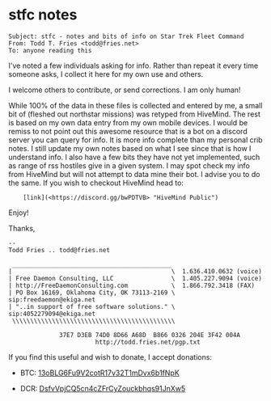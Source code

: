 # stfc notes
```
Subject: stfc - notes and bits of info on Star Trek Fleet Command
From: Todd T. Fries <todd@fries.net>
To: anyone reading this
```

I've noted a few individuals asking for info.  Rather than repeat it
every time someone asks, I collect it here for my own use and others.

I welcome others to contribute, or send corrections.  I am only human!

While 100% of the data in these files is collected and entered by me, a
small bit of (fleshed out northstar missions) was retyped from HiveMind.
The rest is based on my own data entry from my own mobile devices.  I
would be remiss to not point out this awesome resource
that is a bot on a discord server you can query for info.  It is more
info complete than my personal crib notes.  I still update my own notes
based on what I see since that is how I understand info.  I also have a
few bits they have not yet implemented, such as range of rss hostiles
give in a given system.  I may spot check my info from HiveMind but will
not attempt to data mine their bot. I advise you to do the same.  If you
wish to checkout HiveMind head to:

```
	[link](<https://discord.gg/bwPDTVB> "HiveMind Public")
```

Enjoy!

Thanks,

```
--
Todd Fries .. todd@fries.net

 ____________________________________________
|                                            \  1.636.410.0632 (voice)
| Free Daemon Consulting, LLC                \  1.405.227.9094 (voice)
| http://FreeDaemonConsulting.com            \  1.866.792.3418 (FAX)
| PO Box 16169, Oklahoma City, OK 73113-2169 \  sip:freedaemon@ekiga.net
| "..in support of free software solutions." \  sip:4052279094@ekiga.net
 \\\\\\\\\\\\\\\\\\\\\\\\\\\\\\\\\\\\\\\\\\\\\
                                                 
              37E7 D3EB 74D0 8D66 A68D  B866 0326 204E 3F42 004A
                        http://todd.fries.net/pgp.txt
```

If you find this useful and wish to donate, I accept donations:

- BTC: [13oBLG6Fu9V2cotR17v32T1mDvx6b1fNpK](bitcoin:13oBLG6Fu9V2cotR17v32T1mDvx6b1fNpK)

- DCR: [DsfvVpjCQ5cn4cZFrCyZouckbhqs91JnXw5](decred:DsfvVpjCQ5cn4cZFrCyZouckbhqs91JnXw5)

